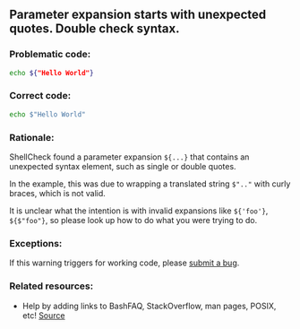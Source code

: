 ## Parameter expansion starts with unexpected quotes. Double check syntax.

### Problematic code:

```sh
echo ${"Hello World"}
```

### Correct code:

```sh
echo $"Hello World"
```

### Rationale:

ShellCheck found a parameter expansion `${...}` that contains an unexpected syntax element, such as single or double quotes.

In the example, this was due to wrapping a translated string `$".."` with curly braces, which is not valid.

It is unclear what the intention is with invalid expansions like `${'foo'}`, `${$"foo"}`, so please look up how to do what you were trying to do.

### Exceptions:

If this warning triggers for working code, please [submit a bug](https://github.com/koalaman/shellcheck/issues/new).

### Related resources:

* Help by adding links to BashFAQ, StackOverflow, man pages, POSIX, etc!
[Source](https://github.com/koalaman/shellcheck/wiki/SC2301)

